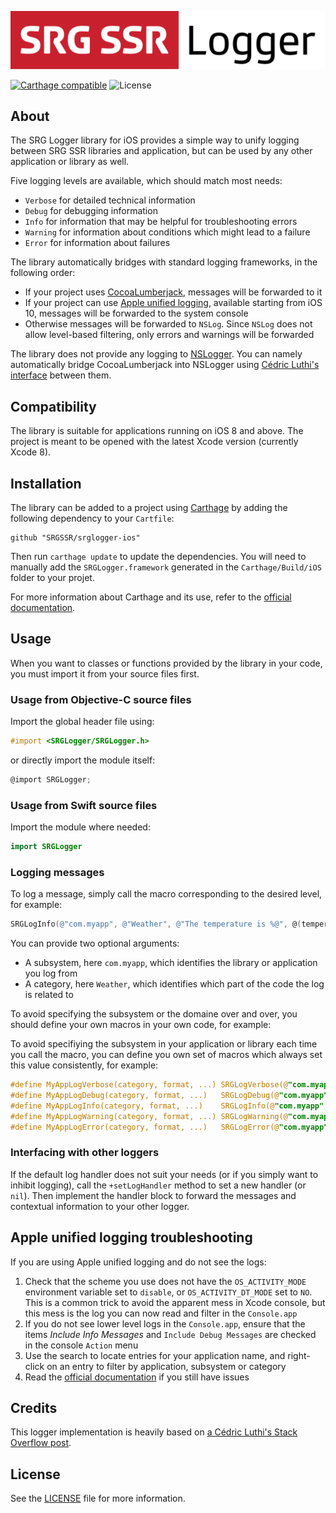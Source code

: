 ![SRG Logger logo](README-images/logo.png)

[![Carthage compatible](https://img.shields.io/badge/Carthage-compatible-4BC51D.svg?style=flat)](https://github.com/Carthage/Carthage) ![License](https://img.shields.io/badge/license-MIT-lightgrey.svg)

## About

The SRG Logger library for iOS provides a simple way to unify logging between SRG SSR libraries and application, but can be used by any other application or library as well.

Five logging levels are available, which should match most needs:

* `Verbose` for detailed technical information
* `Debug` for debugging information
* `Info` for information that may be helpful for troubleshooting errors
* `Warning` for information about conditions which might lead to a failure
* `Error` for information about failures

The library automatically bridges with standard logging frameworks, in the following order:

* If your project uses [CocoaLumberjack](https://github.com/CocoaLumberjack/CocoaLumberjack), messages will be forwarded to it
* If your project can use [Apple unified logging](https://developer.apple.com/reference/os/1891852-logging), available starting from iOS 10, messages will be forwarded to the system console
* Otherwise messages will be forwarded to `NSLog`. Since `NSLog` does not allow level-based filtering, only errors and warnings will be forwarded

The library does not provide any logging to [NSLogger](https://github.com/fpillet/NSLogger). You can namely automatically bridge CocoaLumberjack into NSLogger using [Cédric Luthi's interface](https://github.com/0xced/XCDLumberjackNSLogger) between them.

## Compatibility

The library is suitable for applications running on iOS 8 and above. The project is meant to be opened with the latest Xcode version (currently Xcode 8).

## Installation

The library can be added to a project using [Carthage](https://github.com/Carthage/Carthage)  by adding the following dependency to your `Cartfile`:
    
```
github "SRGSSR/srglogger-ios"
```

Then run `carthage update` to update the dependencies. You will need to manually add the `SRGLogger.framework` generated in the `Carthage/Build/iOS` folder to your projet.

For more information about Carthage and its use, refer to the [official documentation](https://github.com/Carthage/Carthage).

## Usage

When you want to classes or functions provided by the library in your code, you must import it from your source files first.

### Usage from Objective-C source files

Import the global header file using:

```objective-c
#import <SRGLogger/SRGLogger.h>
```

or directly import the module itself:

```objective-c
@import SRGLogger;
```

### Usage from Swift source files

Import the module where needed:

```swift
import SRGLogger
```

### Logging messages

To log a message, simply call the macro corresponding to the desired level, for example:

```objective-c
SRGLogInfo(@"com.myapp", @"Weather", @"The temperature is %@", @(temperature));
```

You can provide two optional arguments:

* A subsystem, here `com.myapp`, which identifies the library or application you log from
* A category, here `Weather`, which identifies which part of the code the log is related to

To avoid specifying the subsystem or the domaine over and over, you should define your own macros in your own code, for example:

To avoid specifiying the subsystem in your application or library each time you call the macro, you can define you
own set of macros which always set this value consistently, for example:

```objective-c
#define MyAppLogVerbose(category, format, ...) SRGLogVerbose(@"com.myapp", category, format, ##__VA_ARGS__)
#define MyAppLogDebug(category, format, ...)   SRGLogDebug(@"com.myapp", category, format, ##__VA_ARGS__)
#define MyAppLogInfo(category, format, ...)    SRGLogInfo(@"com.myapp", category, format, ##__VA_ARGS__)
#define MyAppLogWarning(category, format, ...) SRGLogWarning(@"com.myapp", category, format, ##__VA_ARGS__)
#define MyAppLogError(category, format, ...)   SRGLogError(@"com.myapp", category, format, ##__VA_ARGS__)
```

### Interfacing with other loggers

If the default log handler does not suit your needs (or if you simply want to inhibit logging), call the `+setLogHandler` method to set a new handler (or `nil`). Then implement the handler block to forward the messages and contextual information to your other logger.

## Apple unified logging troubleshooting

If you are using Apple unified logging and do not see the logs:

1. Check that the scheme you use does not have the `OS_ACTIVITY_MODE` environment variable set to `disable`, or `OS_ACTIVITY_DT_MODE` set to `NO`. This is a common trick to avoid the apparent mess in Xcode console, but this mess is the log you can now read and filter in the `Console.app`
1. If you do not see lower level logs in the `Console.app`, ensure that the items _Include Info Messages_ and `Include Debug Messages` are checked in the console `Action` menu
1. Use the search to locate entries for your application name, and right-click on an entry to filter by application, subsystem or category
1. Read the [official documentation](https://developer.apple.com/reference/os/1891852-logging) if you still have issues

## Credits

This logger implementation is heavily based on [a Cédric Luthi's Stack Overflow post](http://stackoverflow.com/questions/34732814/how-should-i-handle-logs-in-an-objective-c-library/34732815#).

## License

See the [LICENSE](LICENSE) file for more information.



